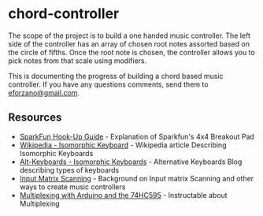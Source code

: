 # chord-controller

The scope of the project is to build a one handed music controller. The left side of the controller has an array of chosen root notes assorted based on the circle of fifths. Once the root note is chosen, the controller allows you to pick notes from that scale using modifiers. 

This is documenting the progress of building a chord based music controller. 
If you have any questions comments, send them to eforzano@gmail.com. 

## Resources 

- [SparkFun Hook-Up Guide](https://learn.sparkfun.com/tutorials/button-pad-hookup-guide?_ga=2.138974387.1213955471.1524700526-1942233505.1524700526#the-4x4-rgb-button-pad) - Explanation of Sparkfun's 4x4 Breakout Pad 
- [Wikipedia - Isomorphic Keyboard](https://en.wikipedia.org/wiki/Isomorphic_keyboard) - Wikipedia article Describing Isomorphic Keyboards 
- [Alt-Keyboards - Isomorphic Keyboards](http://www.altkeyboards.com/instruments/isomorphic-keyboards) - Alternative Keyboards Blog describing types of keyboards
- [Input Matrix Scanning](http://www.openmusiclabs.com/learning/digital/input-matrix-scanning/) - Background on Input matrix Scanning and other ways to create music controllers
- [Multiplexing with Arduino and the 74HC595](http://www.instructables.com/id/Multiplexing-with-Arduino-and-the-74HC595/) - Instructable about Multiplexing
